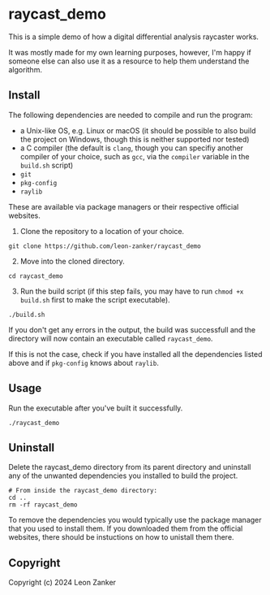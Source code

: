 # raycast_demo

This is a simple demo of how a digital differential analysis raycaster works.

It was mostly made for my own learning purposes, however, I'm happy if someone else can also use it as a resource to help them understand the algorithm.

## Install

The following dependencies are needed to compile and run the program:

- a Unix-like OS, e.g. Linux or macOS (it should be possible to also build the project on Windows, though this is neither supported nor tested)
- a C compiler (the default is `clang`, though you can specifiy another compiler of your choice, such as `gcc`, via the `compiler` variable in the `build.sh` script)
- `git`
- `pkg-config`
- `raylib`

These are available via package managers or their respective official websites.

1. Clone the repository to a location of your choice.

```shell
git clone https://github.com/leon-zanker/raycast_demo
```

2. Move into the cloned directory.

```shell
cd raycast_demo
```

3. Run the build script (if this step fails, you may have to run `chmod +x build.sh` first to make the script executable).

```shell
./build.sh
```

If you don't get any errors in the output, the build was successfull and the directory will now contain an executable called `raycast_demo`.

If this is not the case, check if you have installed all the dependencies listed above and if `pkg-config` knows about `raylib`.

## Usage

Run the executable after you've built it successfully.

```shell
./raycast_demo
```

## Uninstall

Delete the raycast_demo directory from its parent directory and uninstall any of the unwanted dependencies you installed to build the project.

```shell
# From inside the raycast_demo directory:
cd ..
rm -rf raycast_demo
```

To remove the dependencies you would typically use the package manager that you used to install them. If you downloaded them from the official websites, there should be instuctions on how to unistall them there.

## Copyright

Copyright (c) 2024 Leon Zanker
